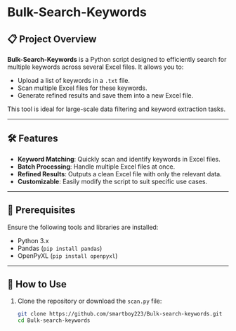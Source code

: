 # Bulk-Search-Keywords

## 📋 Project Overview
**Bulk-Search-Keywords** is a Python script designed to efficiently search for multiple keywords across several Excel files. It allows you to:
- Upload a list of keywords in a `.txt` file.
- Scan multiple Excel files for these keywords.
- Generate refined results and save them into a new Excel file.

This tool is ideal for large-scale data filtering and keyword extraction tasks.

---

## 🛠️ Features
- **Keyword Matching**: Quickly scan and identify keywords in Excel files.
- **Batch Processing**: Handle multiple Excel files at once.
- **Refined Results**: Outputs a clean Excel file with only the relevant data.
- **Customizable**: Easily modify the script to suit specific use cases.

---

## 📝 Prerequisites
Ensure the following tools and libraries are installed:
- Python 3.x
- Pandas (`pip install pandas`)
- OpenPyXL (`pip install openpyxl`)

---

## 🚀 How to Use
1. Clone the repository or download the `scan.py` file:
   ```bash
   git clone https://github.com/smartboy223/Bulk-search-keywords.git
   cd Bulk-search-keywords
